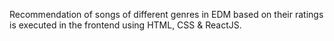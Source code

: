 Recommendation of songs of different genres in EDM based on their ratings is executed in the frontend using HTML, CSS & ReactJS.
